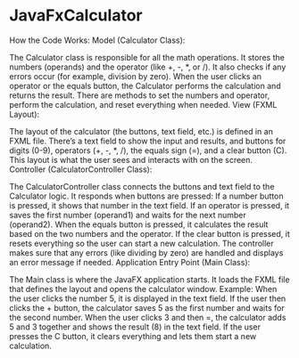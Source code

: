 ﻿# JavaFxCalculator
How the Code Works:
Model (Calculator Class):

The Calculator class is responsible for all the math operations. It stores the numbers (operands) and the operator (like +, -, *, or /). It also checks if any errors occur (for example, division by zero).
When the user clicks an operator or the equals button, the Calculator performs the calculation and returns the result. There are methods to set the numbers and operator, perform the calculation, and reset everything when needed.
View (FXML Layout):

The layout of the calculator (the buttons, text field, etc.) is defined in an FXML file. There’s a text field to show the input and results, and buttons for digits (0-9), operators (+, -, *, /), the equals sign (=), and a clear button (C).
This layout is what the user sees and interacts with on the screen.
Controller (CalculatorController Class):

The CalculatorController class connects the buttons and text field to the Calculator logic. It responds when buttons are pressed:
If a number button is pressed, it shows that number in the text field.
If an operator is pressed, it saves the first number (operand1) and waits for the next number (operand2).
When the equals button is pressed, it calculates the result based on the two numbers and the operator.
If the clear button is pressed, it resets everything so the user can start a new calculation.
The controller makes sure that any errors (like dividing by zero) are handled and displays an error message if needed.
Application Entry Point (Main Class):

The Main class is where the JavaFX application starts. It loads the FXML file that defines the layout and opens the calculator window.
Example:
When the user clicks the number 5, it is displayed in the text field.
If the user then clicks the + button, the calculator saves 5 as the first number and waits for the second number.
When the user clicks 3 and then =, the calculator adds 5 and 3 together and shows the result (8) in the text field.
If the user presses the C button, it clears everything and lets them start a new calculation.
